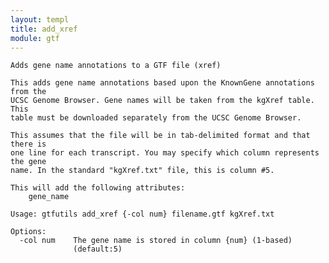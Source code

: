 ```yaml
---
layout: templ
title: add_xref
module: gtf
---
```

    Adds gene name annotations to a GTF file (xref)
    
    This adds gene name annotations based upon the KnownGene annotations from the
    UCSC Genome Browser. Gene names will be taken from the kgXref table. This
    table must be downloaded separately from the UCSC Genome Browser.
    
    This assumes that the file will be in tab-delimited format and that there is
    one line for each transcript. You may specify which column represents the gene
    name. In the standard "kgXref.txt" file, this is column #5.
    
    This will add the following attributes:
        gene_name
    
    Usage: gtfutils add_xref {-col num} filename.gtf kgXref.txt
    
    Options:
      -col num    The gene name is stored in column {num} (1-based)
                  (default:5)
    
    
